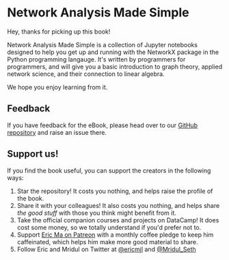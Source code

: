 # Network Analysis Made Simple

Hey, thanks for picking up this book!

Network Analysis Made Simple is a collection of Jupyter notebooks
designed to help you get up and running with the NetworkX package
in the Python programming langauge.
It's written by programmers for programmers,
and will give you a basic introduction to
graph theory, applied network science,
and their connection to linear algebra.

We hope you enjoy learning from it.

## Feedback

If you have feedback for the eBook,
please head over to our [GitHub repository][repo] and raise an issue there.

[repo]: https://github.com/ericmjl/Network-Analysis-Made-Simple

## Support us!

If you find the book useful,
you can support the creators in the following ways:

1. Star the repository! It costs you nothing,
and helps raise the profile of the book.
1. Share it with your colleagues! It also costs you nothing,
and helps share _the good stuff_ with those you think might benefit from it.
1. Take the official companion courses and projects on DataCamp!
It does cost some money, so we totally understand if you'd prefer not to.
1. Support [Eric Ma on Patreon][patreon] with a monthly coffee pledge
to keep him caffeinated,
which helps him make more good material to share.
1. Follow Eric and Mridul on Twitter at [@ericmjl][ericmjl_twitter] and [@Mridul_Seth][mridul_twitter]

[patreon]: https://www.patreon.com/ericmjl
[ericmjl_twitter]: https://twitter.com/ericmjl
[mridul_twitter]: https://twitter.com/Mridul_Seth
